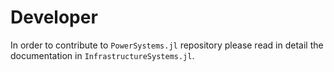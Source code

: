 # Developer

In order to contribute to `PowerSystems.jl` repository please read in detail the
documentation in `InfrastructureSystems.jl`.
